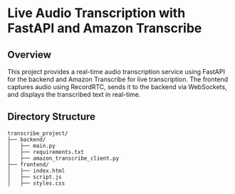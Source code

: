 # Live Audio Transcription with FastAPI and Amazon Transcribe

## Overview

This project provides a real-time audio transcription service using FastAPI for the backend and Amazon Transcribe for live transcription. The frontend captures audio using RecordRTC, sends it to the backend via WebSockets, and displays the transcribed text in real-time.

## Directory Structure

```plaintext
transcribe_project/
├── backend/
│   ├── main.py
│   ├── requirements.txt
│   ├── amazon_transcribe_client.py
├── frontend/
│   ├── index.html
│   ├── script.js
│   ├── styles.css
